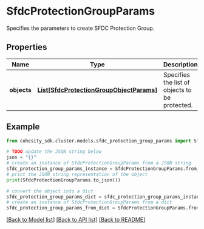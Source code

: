 # SfdcProtectionGroupParams

Specifies the parameters to create SFDC Protection Group.

## Properties

Name | Type | Description | Notes
------------ | ------------- | ------------- | -------------
**objects** | [**List[SfdcProtectionGroupObjectParams]**](SfdcProtectionGroupObjectParams.md) | Specifies the list of objects to be protected. | 

## Example

```python
from cohesity_sdk.cluster.models.sfdc_protection_group_params import SfdcProtectionGroupParams

# TODO update the JSON string below
json = "{}"
# create an instance of SfdcProtectionGroupParams from a JSON string
sfdc_protection_group_params_instance = SfdcProtectionGroupParams.from_json(json)
# print the JSON string representation of the object
print(SfdcProtectionGroupParams.to_json())

# convert the object into a dict
sfdc_protection_group_params_dict = sfdc_protection_group_params_instance.to_dict()
# create an instance of SfdcProtectionGroupParams from a dict
sfdc_protection_group_params_from_dict = SfdcProtectionGroupParams.from_dict(sfdc_protection_group_params_dict)
```
[[Back to Model list]](../README.md#documentation-for-models) [[Back to API list]](../README.md#documentation-for-api-endpoints) [[Back to README]](../README.md)



